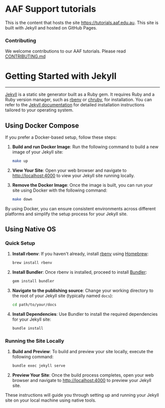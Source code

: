 # AAF Support tutorials

This is the content that hosts the site https://tutorials.aaf.edu.au.
This site is built with Jekyll and hosted on GitHub Pages.

### Contributing

We welcome contributions to our AAF tutorials. Please read [CONTRIBUTING.md](docs/CONTRIBUTING.md)


# Getting Started with Jekyll
***

[Jekyll](https://jekyllrb.com/) is a static site generator built as a Ruby gem. It requires Ruby and a Ruby version manager, such as [rbenv](https://github.com/rbenv/rbenv) or [chruby](https://github.com/postmodern/chruby), for installation. You can refer to the [Jekyll documentation](https://jekyllrb.com/docs/installation/macos/) for detailed installation instructions tailored to your operating system.

## Using Docker Compose
If you prefer a Docker-based setup, follow these steps:

1. **Build and run Docker Image**: Run the following command to build a new image of your Jekyll site:
    ```bash
    make up
    ```

3. **View Your Site**: Open your web browser and navigate to [http://localhost:4000](http://localhost:4000) to view your Jekyll site running locally.
   

2. **Remove the Docker Image**: Once the image is built, you can run your site using Docker with the following command:
    ```bash
    make down
    ```

By using Docker, you can ensure consistent environments across different platforms and simplify the setup process for your Jekyll site.

## Using Native OS

### Quick Setup

1. **Install rbenv**: If you haven't already, install [rbenv](https://github.com/rbenv/rbenv) using [Homebrew](https://brew.sh/):
    ```bash
    brew install rbenv
    ```

2. **Install Bundler**: Once rbenv is installed, proceed to install [Bundler](https://bundler.io/):
    ```bash
    gem install bundler
    ```

3. **Navigate to the publishing source**: Change your working directory to the root of your Jekyll site (typically named `docs`):
    ```bash
    cd path/to/your/docs
    ```

4. **Install Dependencies**: Use Bundler to install the required dependencies for your Jekyll site:
    ```bash
    bundle install
    ```

### Running the Site Locally

1. **Build and Preview**: To build and preview your site locally, execute the following command:
    ```bash
    bundle exec jekyll serve
    ```

2. **Preview Your Site**: Once the build process completes, open your web browser and navigate to [http://localhost:4000](http://localhost:4000) to preview your Jekyll site.

These instructions will guide you through setting up and running your Jekyll site on your local machine using native tools.
